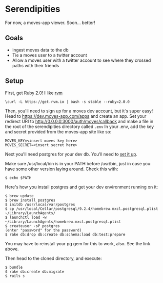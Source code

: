 Serendipities
=============

For now, a moves-app viewer. Soon... better!

Goals
-----

* Ingest moves data to the db
* Tie a moves user to a twitter account
* Allow a moves user with a twitter account to see where they crossed paths with their friends

Setup
-----

First, get Ruby 2.0! I like [rvm](http://rvm.io)

    \curl -L https://get.rvm.io | bash -s stable --ruby=2.0.0

Then, you'll need to sign up for a moves dev account, but it's super easy!
Head to https://dev.moves-app.com/apps and create an app.
Set your redirect URI to http://0.0.0.0:3000/auth/moves/callback and make a file in the root of the serendipities directory called `.env`
In your .env, add the key and secret provided from the moves-app site like so:

    MOVES_KEY=<insert moves key here>
    MOVES_SECRET=<insert secret here>

Next you'll need postgres for your dev db. You'll need to [set it up](http://tammersaleh.com/posts/installing-postgresql-for-rails-3-1-on-lion).

Make sure /usr/local/bin is in your PATH before /usr/bin, just in case you have some other version laying around. Check this with:

    $ echo $PATH

Here's how you install postgres and get your dev environment running on it:

    $ brew update
    $ brew install postgres
    $ initdb /usr/local/var/postgres
    $ cp /usr/local/Cellar/postgresql/9.2.4/homebrew.mxcl.postgresql.plist ~/Library/LaunchAgents/
    $ launchctl load -w ~/Library/LaunchAgents/homebrew.mxcl.postgresql.plist
    $ createuser -sP postgres
    (enter "password" for the password)
    $ rake db:drop db:create db:schema:load db:test:prepare

You may have to reinstall your pg gem for this to work, also.  See the link above.

Then head to the cloned directory, and execute:

    $ bundle
    $ rake db:create db:migrate
    $ rails s
